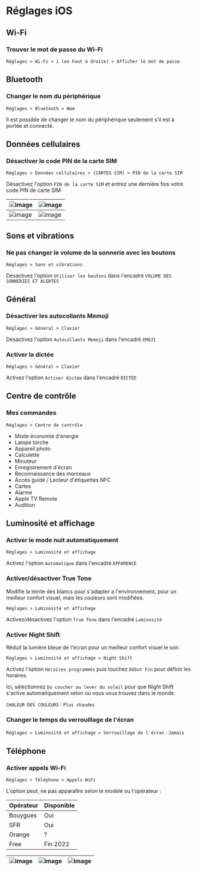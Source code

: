 # Réglages iOS

## Wi-Fi

### Trouver le mot de passe du Wi-Fi

`Réglages > Wi-Fi > i (en haut à droite) > Afficher le mot de passe`

## Bluetooth

### Changer le nom du périphérique

`Réglages > Bluetooth > Nom`

Il est possible de changer le nom du périphérique seulement s'il est à portée et connecté.

## Données cellulaires

### Désactiver le code PIN de la carte SIM

`Réglages > Données cellulaires > (CARTES SIM) > PIN de la carte SIM`

Désactivez l'option `PIN de la carte SIM` et entrez une dernière fois votre code PIN de carte SIM

| ![image][code_sim_1] | ![image][code_sim_2] |
|----------------------|----------------------|
| ![image][code_sim_3] | ![image][code_sim_4] |

<!-- Sources -->

[code_sim_1]:https://user-images.githubusercontent.com/70631622/186919012-d893a7b2-24f6-42f6-bda2-30b802a59b16.png

[code_sim_2]:https://user-images.githubusercontent.com/70631622/186919004-65d7cef7-e613-4227-8a71-d5a6381ebca9.png

[code_sim_3]:https://user-images.githubusercontent.com/70631622/186919009-145a71fa-2e60-419a-9bfb-cd0b0af98ba5.png

[code_sim_4]:https://user-images.githubusercontent.com/70631622/186919011-b72f7f9d-d03c-444d-b8f5-07e852ea85eb.png

## Sons et vibrations

### Ne pas changer le volume de la sonnerie avec les boutons

`Réglages > Sons et vibrations`

Désactivez l'option `Utiliser les boutons` dans l'encadré `VOLUME DES SONNERIES ET ALERTES`

## Général

### Désactiver les autocollants Memoji

`Réglages > Général > Clavier`

Désactivez l'option `Autocollants Memoji` dans l'encadré `EMOJI`

### Activer la dictée

`Réglages > Général > Clavier`

Activez l'option `Activer dictée` dans l'encadré `DICTÉE`

## Centre de contrôle

### Mes commandes

`Réglages > Centre de contrôle`

- Mode économie d'énergie
- Lampe torche
- Appareil photo
- Calculette
- Minuteur
- Enregistrement d'écran
- Reconnaissance des morceaux
- Accès guidé / Lecteur d'étiquettes NFC
- Cartes
- Alarme
- Apple TV Remote
- Audition

## Luminosité et affichage

### Activer le mode nuit automatiquement

`Réglages > Luminosité et affichage`

Activez l'option `Automatique` dans l'encadré `APPARENCE`

### Activer/désactiver True Tone

Modifie la teinte des blancs pour s'adapter a l'environnement, pour un meilleur confort visuel,
mais les couleurs sont modifiées.

`Réglages > Luminosité et affichage`

Activez/désactivez l'option `True Tone` dans l'encadré `Luminosité`

### Activer Night Shift

Réduit la lumière bleue de l'écran pour un meilleur confort visuel le soir.

`Réglages > Luminosité et affichage > Night Shift`

Activez l'option `Horaires programmés` puis touchez `Début Fin` pour définir les horaires.

Ici, sélectionnez `Du coucher au lever du soleil` pour que Night Shift s'active automatiquement selon où vous vous
trouvez dans le monde.

`CHALEUR DES COULEURS` : `Plus chaudes`

### Changer le temps du verrouillage de l'écran

`Réglages > Luminosité et affichage > Verrouillage de l'écran` : `Jamais`

## Téléphone

### Activer appels Wi-Fi

`Réglages > Téléphone > Appels WiFi`

L'option peut, ne pas apparaître selon le modèle ou l'opérateur :

| Opérateur | Disponible |
|-----------|------------|
| Bouygues  | Oui        |
| SFR       | Oui        |
| Orange    | ?          |
| Free      | Fin 2022   |

| ![image][appels_wifi_1] | ![image][appels_wifi_2] | ![image][appels_wifi_3] |
|-------------------------|-------------------------|-------------------------|

<!-- Sources -->

[appels_wifi_1]:https://user-images.githubusercontent.com/70631622/169761654-86e23530-0faf-4277-9683-910add1d54d6.png

[appels_wifi_2]:https://user-images.githubusercontent.com/70631622/169762815-3b8a1924-065f-406a-b942-9c0b0cf75a25.png

[appels_wifi_3]:https://user-images.githubusercontent.com/70631622/169759631-b2d2fad0-d46b-4257-9702-75624857df7d.png
